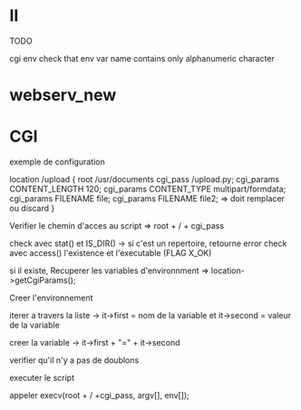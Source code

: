 # II

TODO

cgi env    check that env var name contains only alphanumeric character

# webserv_new

# CGI

exemple de configuration 

location /upload {
    root /usr/documents
    cgi_pass /upload.py;
    cgi_params CONTENT_LENGTH 120;
    cgi_params CONTENT_TYPE multipart/formdata;
    cgi_params FILENAME file;
    cgi_params FILENAME file2; => doit remplacer ou discard
}

Verifier le chemin d'acces au script => root + / + cgi_pass

check avec stat() et IS_DIR() -> si c'est un repertoire, retourne error
check avec access() l'existence et l'executable (FLAG X_OK)

si il existe, 
Recuperer les variables d'environnment => location->getCgiParams();

Creer l'environnement

iterer a travers la liste -> it->first = nom de la variable et it->second = valeur de la variable

creer la variable -> it->first + "=" + it->second

verifier qu'il n'y a pas de doublons

executer le script

appeler execv(root + / +cgi_pass, argv[], env[]);





    
